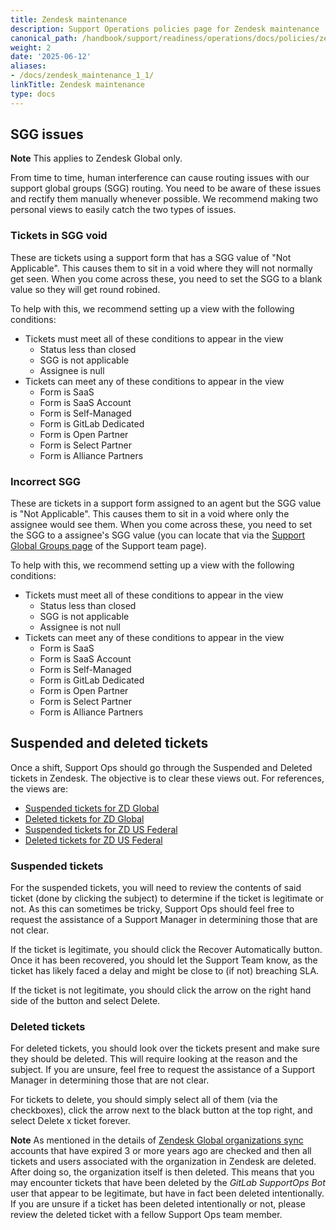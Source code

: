 ```yaml
---
title: Zendesk maintenance
description: Support Operations policies page for Zendesk maintenance
canonical_path: /handbook/support/readiness/operations/docs/policies/zendesk_maintenance
weight: 2
date: '2025-06-12'
aliases:
- /docs/zendesk_maintenance_1_1/
linkTitle: Zendesk maintenance
type: docs
---
```


## SGG issues

**Note** This applies to Zendesk Global only.

From time to time, human interference can cause routing issues with our support
global groups (SGG) routing. You need to be aware of these issues and rectify
them manually whenever possible. We recommend making two personal views to
easily catch the two types of issues.

### Tickets in SGG void

These are tickets using a support form that has a SGG value of "Not Applicable".
This causes them to sit in a void where they will not normally get seen. When
you come across these, you need to set the SGG to a blank value so they will get
round robined.

To help with this, we recommend setting up a view with the following conditions:

- Tickets must meet all of these conditions to appear in the view
  - Status less than closed
  - SGG is not applicable
  - Assignee is null
- Tickets can meet any of these conditions to appear in the view
  - Form is SaaS
  - Form is SaaS Account
  - Form is Self-Managed
  - Form is GitLab Dedicated
  - Form is Open Partner
  - Form is Select Partner
  - Form is Alliance Partners

### Incorrect SGG

These are tickets in a support form assigned to an agent but the SGG value is
"Not Applicable". This causes them to sit in a void where only the assignee
would see them. When you come across these, you need to set the SGG to a
assignee's SGG value (you can locate that via the
[Support Global Groups page](https://gitlab-com.gitlab.io/support/team/sgg)
of the Support team page).

To help with this, we recommend setting up a view with the following conditions:

- Tickets must meet all of these conditions to appear in the view
  - Status less than closed
  - SGG is not applicable
  - Assignee is not null
- Tickets can meet any of these conditions to appear in the view
  - Form is SaaS
  - Form is SaaS Account
  - Form is Self-Managed
  - Form is GitLab Dedicated
  - Form is Open Partner
  - Form is Select Partner
  - Form is Alliance Partners

## Suspended and deleted tickets

Once a shift, Support Ops should go through the Suspended and Deleted tickets in Zendesk. The objective is to clear these views out. For references, the views are:

- [Suspended tickets for ZD Global](https://gitlab.zendesk.com/agent/filters/suspended)
- [Deleted tickets for ZD Global](https://gitlab.zendesk.com/agent/filters/deleted)
- [Suspended tickets for ZD US Federal](https://gitlab-federal-support.zendesk.com/agent/filters/suspended)
- [Deleted tickets for ZD US Federal](https://gitlab-federal-support.zendesk.com/agent/filters/deleted)

### Suspended tickets

For the suspended tickets, you will need to review the contents of said ticket
(done by clicking the subject) to determine if the ticket is legitimate or not.
As this can sometimes be tricky, Support Ops should feel free to request the
assistance of a Support Manager in determining those that are not clear.

If the ticket is legitimate, you should click the Recover Automatically button.
Once it has been recovered, you should let the Support Team know, as the ticket
has likely faced a delay and might be close to (if not) breaching SLA.

If the ticket is not legitimate, you should click the arrow on the right hand
side of the button and select Delete.

### Deleted tickets

For deleted tickets, you should look over the tickets present and make sure
they should be deleted. This will require looking at the reason and the
subject. If you are unsure, feel free to request the assistance of a Support
Manager in determining those that are not clear.

For tickets to delete, you should simply select all of them (via the
checkboxes), click the arrow next to the black button at the top right, and
select Delete x ticket forever.

**Note** As mentioned in the details of
[Zendesk Global organizations sync](/handbook/support/readiness/operations/docs/zendesk/zendesk_salesforce_sync/#zendesk-global-organizations-sync)
accounts that have expired 3 or more years ago are checked and then all tickets
and users associated with the organization in Zendesk are deleted. After doing
so, the organization itself is then deleted. This means that you may encounter
tickets that have been deleted by the *GitLab SupportOps Bot* user that appear
to be legitimate, but have in fact been deleted intentionally. If you are unsure
if a ticket has been deleted intentionally or not, please review the deleted
ticket with a fellow Support Ops team member.
